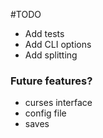 #TODO
  
  - Add tests
  - Add CLI options
  - Add splitting

### Future features?

  - curses interface
  - config file
  - saves